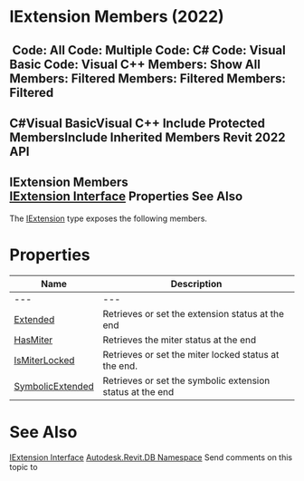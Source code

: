 # IExtension Members (2022)

﻿
 Code: All Code: Multiple Code: C# Code: Visual Basic Code: Visual C++  Members: Show All Members: Filtered Members: Filtered Members: Filtered   
---  
C#Visual BasicVisual C++
Include Protected MembersInclude Inherited Members
Revit 2022 API  
---  
IExtension Members  
[IExtension Interface](02355f63-69e9-ae86-31bf-c42c18beef46.md "IExtension Interface") Properties See Also  
---  
The [IExtension](02355f63-69e9-ae86-31bf-c42c18beef46.md "IExtension Interface") type exposes the following members.
# Properties
| Name | Description |
| --- | --- |
| --- | --- | --- |
| [Extended](ddce285f-933b-a528-e738-ca9afed1693d.md "Extended Property") | Retrieves or set the extension status at the end |
| [HasMiter](774668d8-eefd-f814-90b0-39dc11aae947.md "HasMiter Property") | Retrieves the miter status at the end |
| [IsMiterLocked](872443b5-e558-a97b-8893-605155754c3f.md "IsMiterLocked Property") | Retrieves or set the miter locked status at the end. |
| [SymbolicExtended](2149782e-00a8-09d1-ea09-8a2575639d2e.md "SymbolicExtended Property") | Retrieves or set the symbolic extension status at the end |

# See Also
[IExtension Interface](02355f63-69e9-ae86-31bf-c42c18beef46.md "IExtension Interface")
[Autodesk.Revit.DB Namespace](87546ba7-461b-c646-cbb1-2cb8f5bff8b2.md "Autodesk.Revit.DB Namespace")
Send comments on this topic to 